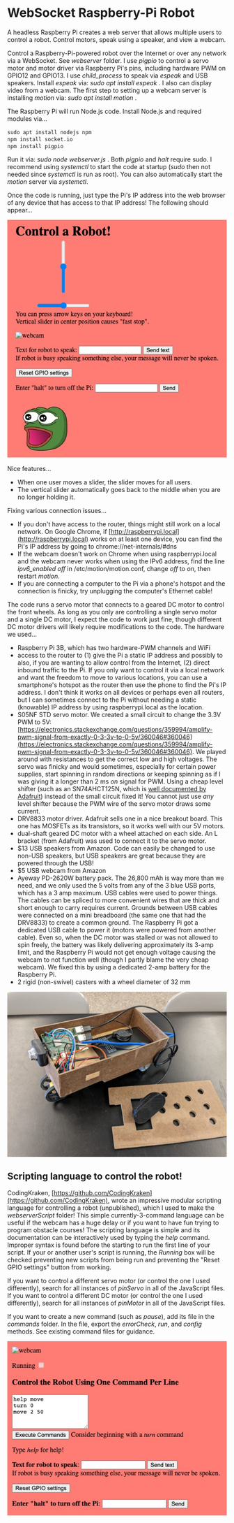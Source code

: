 # WebSocket Raspberry-Pi Robot
A headless Raspberry Pi creates a web server that allows multiple users to control a robot. Control motors, speak using a speaker, and view a webcam.

Control a Raspberry-Pi-powered robot over the Internet or over any network via a WebSocket. See *webserver* folder. I use *pigpio* to control a servo motor and motor driver via Raspberry Pi's pins, including hardware PWM on GPIO12 and GPIO13. I use *child_process* to speak via *espeak* and USB speakers. Install *espeak* via: *sudo apt install espeak* . I also can display video from a webcam. The first step to setting up a webcam server is installing *motion* via: *sudo apt install motion* .

The Raspberry Pi will run Node.js code. Install Node.js and required modules via...
```
sudo apt install nodejs npm
npm install socket.io
npm install pigpio
```

Run it via: *sudo node webserver.js* . Both *pigpio* and *halt* require sudo. I recommend using *systemctl* to start the code at startup (*sudo* then not needed since *systemctl* is run as root). You can also automatically start the *motion* server via *systemctl*.

Once the code is running, just type the Pi's IP address into the web browser of any device that has access to that IP address! The following should appear...

![webpage](screenshot.jpg)

Nice features...
- When one user moves a slider, the slider moves for all users.
- The vertical slider automatically goes back to the middle when you are no longer holding it.

Fixing various connection issues...
- If you don't have access to the router, things might still work on a local network. On Google Chrome, if [http://raspberrypi.local](http://raspberrypi.local) works on at least one device, you can find the Pi's IP address by going to chrome://net-internals/#dns
- If the webcam doesn't work on Chrome when using raspberrypi.local and the webcam never works when using the IPv6 address, find the line *ipv6_enabled off* in /etc/motion/motion.conf, change *off* to *on*, then restart *motion*.
- If you are connecting a computer to the Pi via a phone's hotspot and the connection is finicky, try unplugging the computer's Ethernet cable!

The code runs a servo motor that connects to a geared DC motor to control the front wheels. As long as you only are controlling a single servo motor and a single DC motor, I expect the code to work just fine, though different DC motor drivers will likely require modifications to the code. The hardware we used...
- Raspberry Pi 3B, which has two hardware-PWM channels and WiFi
- access to the router to (1) give the Pi a static IP address and possibly to also, if you are wanting to allow control from the Internet, (2) direct inbound traffic to the Pi. If you only want to control it via a local network and want the freedom to move to various locations, you can use a smartphone's hotspot as the router then use the phone to find the Pi's IP address. I don't think it works on all devices or perhaps even all routers, but I can sometimes connect to the Pi without needing a static (knowable) IP address by using raspberrypi.local as the location.
- S05NF STD servo motor. We created a small circuit to change the 3.3V PWM to 5V: [https://electronics.stackexchange.com/questions/359994/amplify-pwm-signal-from-exactly-0-3-3v-to-0-5v/360046#360046](https://electronics.stackexchange.com/questions/359994/amplify-pwm-signal-from-exactly-0-3-3v-to-0-5v/360046#360046). We played around with resistances to get the correct low and high voltages. The servo was finicky and would sometimes, especially for certain power supplies, start spinning in random directions or keeping spinning as if I was giving it a longer than 2 ms *on* signal for PWM. Using a cheap level shifter (such as an SN74AHCT125N, which is [well documented by Adafruit](https://www.adafruit.com/product/1787)) instead of the small circuit fixed it! You cannot just use *any* level shifter because the PWM wire of the servo motor draws some current.
- DRV8833 motor driver. Adafruit sells one in a nice breakout board. This one has MOSFETs as its transistors, so it works well with our 5V motors.
- dual-shaft geared DC motor with a wheel attached on each side. An L bracket (from Adafruit) was used to connect it to the servo motor.
- $13 USB speakers from Amazon. Code can easily be changed to use non-USB speakers, but USB speakers are great because they are powered through the USB!
- $5 USB webcam from Amazon
- Ayeway PD-2620W battery pack. The 26,800 mAh is way more than we need, and we only used the 5 volts from any of the 3 blue USB ports, which has a 3 amp maximum. USB cables were used to power things. The cables can be spliced to more convenient wires that are thick and short enough to carry requires current. Grounds between USB cables were connected on a mini breadboard (the same one that had the DRV8833) to create a common ground. The Raspberry Pi got a dedicated USB cable to power it (motors were powered from another cable). Even so, when the DC motor was stalled or was not allowed to spin freely, the battery was likely delivering approximately its 3-amp limit, and the Raspberry Pi would not get enough voltage causing the webcam to not function well (though I partly blame the very cheap webcam). We fixed this by using a dedicated 2-amp battery for the Raspberry Pi.
- 2 rigid (non-swivel) casters with a wheel diameter of 32 mm

![robot](robot.jpg)


## Scripting language to control the robot!

CodingKraken, [https://github.com/CodingKraken](https://github.com/CodingKraken), wrote an impressive modular scripting language for controlling a robot (unpublished), which I used to make the *webserverScript* folder! This simple currently-3-command language can be useful if the webcam has a huge delay or if you want to have fun trying to program obstacle courses! The scripting language is simple and its documentation can be interactively used by typing the *help* command. Improper syntax is found before the starting to run the first line of your script. If your or another user's script is running, the *Running* box will be checked preventing new scripts from being run and preventing the "Reset GPIO settings" button from working.

If you want to control a different servo motor (or control the one I used differently), search for all instances of *pinServo* in all of the JavaScript files. If you want to control a different DC motor (or control the one I used differently), search for all instances of *pinMotor* in all of the JavaScript files.

If you want to create a new command (such as *pause*), add its file in the *commands* folder. In the file, export the *errorCheck*, *run*, and *config* methods. See existing command files for guidance.

![screenshotScript](screenshotScript.jpg)
